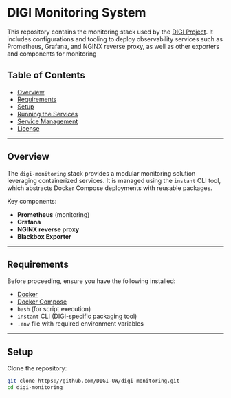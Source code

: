 # DIGI Monitoring System

This repository contains the monitoring stack used by the [DIGI Project](https://github.com/DIGI-UW). It includes configurations and tooling to deploy observability services such as Prometheus, Grafana, and NGINX reverse proxy, as well as other exporters and components for monitoring

## Table of Contents

- [Overview](#overview)
- [Requirements](#requirements)
- [Setup](#setup)
- [Running the Services](#running-the-services)
- [Service Management](#service-management)
- [License](#license)

---

## Overview

The `digi-monitoring` stack provides a modular monitoring solution leveraging containerized services. It is managed using the `instant` CLI tool, which abstracts Docker Compose deployments with reusable packages.

Key components:
- **Prometheus** (monitoring)
- **Grafana**
- **NGINX reverse proxy**
- **Blackbox Exporter**

---

## Requirements

Before proceeding, ensure you have the following installed:

- [Docker](https://www.docker.com/)
- [Docker Compose](https://docs.docker.com/compose/)
- `bash` (for script execution)
- `instant` CLI (DIGI-specific packaging tool)
- `.env` file with required environment variables

---

## Setup

Clone the repository:

```bash
git clone https://github.com/DIGI-UW/digi-monitoring.git
cd digi-monitoring
